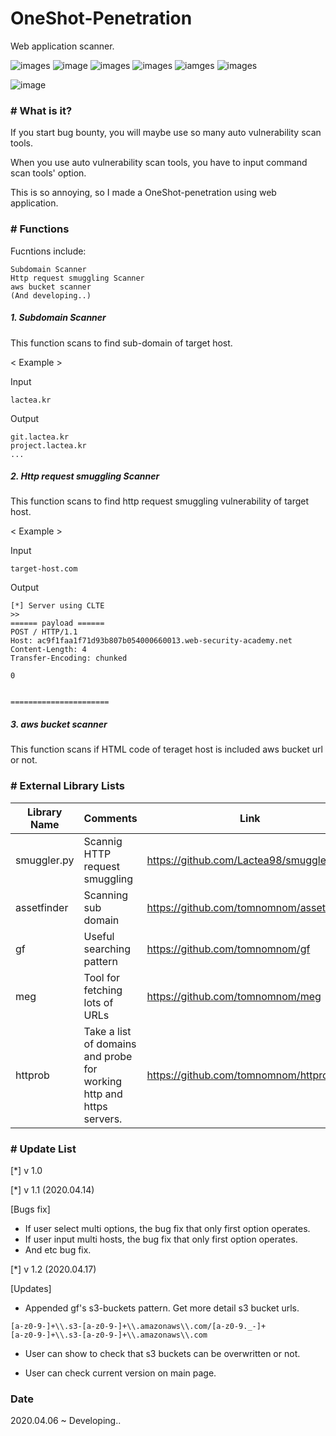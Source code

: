 # OneShot-Penetration

Web application scanner.

![images](https://img.shields.io/badge/ubuntu-18.04-red) ![image](https://img.shields.io/badge/docker-19.03.8-blue) ![images](https://img.shields.io/badge/docker--compose-1.23.2-blue) ![images](https://img.shields.io/badge/apache2-2.4.29-blue) ![iamges](https://img.shields.io/badge/php-7.0-blue) ![images](https://img.shields.io/badge/python-3.6-blue)

![image](https://user-images.githubusercontent.com/38517436/79089046-97d72780-7d7f-11ea-9e5a-590ba5d656d1.png)

### # What is it?

If you start bug bounty, you will maybe use so many auto vulnerability scan tools.

When you use auto vulnerability scan tools, you have to input command scan tools' option.

This is so annoying, so I made a OneShot-penetration using web application.

### # Functions

Fucntions include:

```
Subdomain Scanner
Http request smuggling Scanner
aws bucket scanner
(And developing..)
```

##### 1. Subdomain Scanner

This function scans to find sub-domain of target host.

< Example >

Input
```
lactea.kr
```

Output
```
git.lactea.kr
project.lactea.kr
...
```

##### 2. Http request smuggling Scanner

This function scans to find http request smuggling vulnerability of target host.

< Example >

Input 
```
target-host.com
```

Output
```
[*] Server using CLTE
>> 
====== payload ======
POST / HTTP/1.1
Host: ac9f1faa1f71d93b807b054000660013.web-security-academy.net
Content-Length: 4
Transfer-Encoding: chunked

0


======================
```


##### 3. aws bucket scanner

This function scans if HTML code of teraget host is included aws bucket url or not.



### # External Library Lists

| Library Name  | Comments  | Link |
| ------------ | ------------ | ------------ |
| smuggler.py  | Scannig HTTP request smuggling  | https://github.com/Lactea98/smuggler.py |
| assetfinder |  Scanning sub domain | https://github.com/tomnomnom/assetfinder |
| gf  | Useful searching pattern  | https://github.com/tomnomnom/gf |
| meg | Tool for fetching lots of URLs | https://github.com/tomnomnom/meg |
| httprob | Take a list of domains and probe for working http and https servers. | https://github.com/tomnomnom/httprobe |

### # Update List

[*] v 1.0

[*] v 1.1 (2020.04.14)

[Bugs fix]

- If user select multi options, the bug fix that only first option operates.
- If user input multi hosts, the bug fix that only first option operates.
- And etc bug fix.
 
[*] v 1.2 (2020.04.17)

[Updates]

- Appended gf's s3-buckets pattern. Get more detail s3 bucket urls.

```
[a-z0-9-]+\\.s3-[a-z0-9-]+\\.amazonaws\\.com/[a-z0-9._-]+
[a-z0-9-]+\\.s3-[a-z0-9-]+\\.amazonaws\\.com
```

- User can show to check that s3 buckets can be overwritten or not.

- User can check current version on main page.

### Date

2020.04.06 ~ Developing..